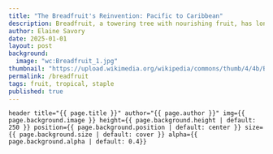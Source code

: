 ```yaml
---
title: "The Breadfruit's Reinvention: Pacific to Caribbean"
description: Breadfruit, a towering tree with nourishing fruit, has long been a staple across the Pacific, spread by human migration and cultivation. This story explores how its movement reveals patterns of settlement, and how selective breeding over millennia transformed the plant into the seedless, resilient form we know today.
author: Elaine Savory
date: 2025-01-01
layout: post
background:
  image: "wc:Breadfruit_1.jpg"
thumbnail: "https://upload.wikimedia.org/wikipedia/commons/thumb/4/4b/Breadfruit_%28Artocarpus_altilis%29%3B_fruiting_branch._Coloured_e_Wellcome_V0044288.jpg/500px-Breadfruit_%28Artocarpus_altilis%29%3B_fruiting_branch._Coloured_e_Wellcome_V0044288.jpg"
permalink: /breadfruit
tags: fruit, tropical, staple
published: true
---
```


`header title="{{ page.title }}" author="{{ page.author }}" img={{ page.background.image }} height={{ page.background.height | default: 250 }} position={{ page.background.position | default: center }} size={{ page.background.size | default: cover }} alpha={{ page.background.alpha | default: 0.4}}`

